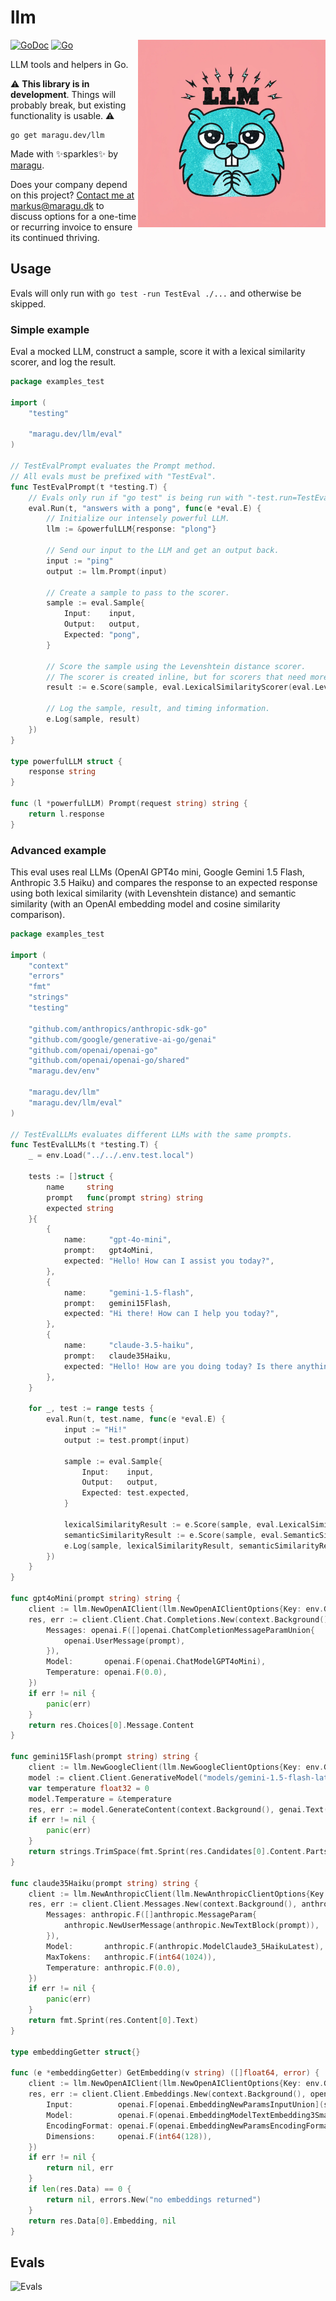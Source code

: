 # llm

<img src="logo.png" alt="Logo" width="300" align="right">

[![GoDoc](https://pkg.go.dev/badge/maragu.dev/llm)](https://pkg.go.dev/maragu.dev/llm)
[![Go](https://github.com/maragudk/llm/actions/workflows/ci.yml/badge.svg)](https://github.com/maragudk/llm/actions/workflows/ci.yml)

LLM tools and helpers in Go.

⚠️ **This library is in development**. Things will probably break, but existing functionality is usable. ⚠️

```shell
go get maragu.dev/llm
```

Made with ✨sparkles✨ by [maragu](https://www.maragu.dev/).

Does your company depend on this project? [Contact me at markus@maragu.dk](mailto:markus@maragu.dk?Subject=Supporting%20your%20project) to discuss options for a one-time or recurring invoice to ensure its continued thriving.

## Usage

Evals will only run with `go test -run TestEval ./...` and otherwise be skipped.

### Simple example

Eval a mocked LLM, construct a sample, score it with a lexical similarity scorer, and log the result.

```go
package examples_test

import (
	"testing"

	"maragu.dev/llm/eval"
)

// TestEvalPrompt evaluates the Prompt method.
// All evals must be prefixed with "TestEval".
func TestEvalPrompt(t *testing.T) {
	// Evals only run if "go test" is being run with "-test.run=TestEval", e.g.: "go test -test.run=TestEval ./..."
	eval.Run(t, "answers with a pong", func(e *eval.E) {
		// Initialize our intensely powerful LLM.
		llm := &powerfulLLM{response: "plong"}

		// Send our input to the LLM and get an output back.
		input := "ping"
		output := llm.Prompt(input)

		// Create a sample to pass to the scorer.
		sample := eval.Sample{
			Input:    input,
			Output:   output,
			Expected: "pong",
		}

		// Score the sample using the Levenshtein distance scorer.
		// The scorer is created inline, but for scorers that need more setup, this can be done elsewhere.
		result := e.Score(sample, eval.LexicalSimilarityScorer(eval.LevenshteinDistance))

		// Log the sample, result, and timing information.
		e.Log(sample, result)
	})
}

type powerfulLLM struct {
	response string
}

func (l *powerfulLLM) Prompt(request string) string {
	return l.response
}
```

### Advanced example

This eval uses real LLMs (OpenAI GPT4o mini, Google Gemini 1.5 Flash, Anthropic 3.5 Haiku)
and compares the response to an expected response using both lexical similarity (with Levenshtein distance)
and semantic similarity (with an OpenAI embedding model and cosine similarity comparison).

```go
package examples_test

import (
	"context"
	"errors"
	"fmt"
	"strings"
	"testing"

	"github.com/anthropics/anthropic-sdk-go"
	"github.com/google/generative-ai-go/genai"
	"github.com/openai/openai-go"
	"github.com/openai/openai-go/shared"
	"maragu.dev/env"

	"maragu.dev/llm"
	"maragu.dev/llm/eval"
)

// TestEvalLLMs evaluates different LLMs with the same prompts.
func TestEvalLLMs(t *testing.T) {
	_ = env.Load("../../.env.test.local")

	tests := []struct {
		name     string
		prompt   func(prompt string) string
		expected string
	}{
		{
			name:     "gpt-4o-mini",
			prompt:   gpt4oMini,
			expected: "Hello! How can I assist you today?",
		},
		{
			name:     "gemini-1.5-flash",
			prompt:   gemini15Flash,
			expected: "Hi there! How can I help you today?",
		},
		{
			name:     "claude-3.5-haiku",
			prompt:   claude35Haiku,
			expected: "Hello! How are you doing today? Is there anything I can help you with?",
		},
	}

	for _, test := range tests {
		eval.Run(t, test.name, func(e *eval.E) {
			input := "Hi!"
			output := test.prompt(input)

			sample := eval.Sample{
				Input:    input,
				Output:   output,
				Expected: test.expected,
			}

			lexicalSimilarityResult := e.Score(sample, eval.LexicalSimilarityScorer(eval.LevenshteinDistance))
			semanticSimilarityResult := e.Score(sample, eval.SemanticSimilarityScorer(&embeddingGetter{}, eval.CosineSimilarity))
			e.Log(sample, lexicalSimilarityResult, semanticSimilarityResult)
		})
	}
}

func gpt4oMini(prompt string) string {
	client := llm.NewOpenAIClient(llm.NewOpenAIClientOptions{Key: env.GetStringOrDefault("OPENAI_KEY", "")})
	res, err := client.Client.Chat.Completions.New(context.Background(), openai.ChatCompletionNewParams{
		Messages: openai.F([]openai.ChatCompletionMessageParamUnion{
			openai.UserMessage(prompt),
		}),
		Model:       openai.F(openai.ChatModelGPT4oMini),
		Temperature: openai.F(0.0),
	})
	if err != nil {
		panic(err)
	}
	return res.Choices[0].Message.Content
}

func gemini15Flash(prompt string) string {
	client := llm.NewGoogleClient(llm.NewGoogleClientOptions{Key: env.GetStringOrDefault("GOOGLE_KEY", "")})
	model := client.Client.GenerativeModel("models/gemini-1.5-flash-latest")
	var temperature float32 = 0
	model.Temperature = &temperature
	res, err := model.GenerateContent(context.Background(), genai.Text(prompt))
	if err != nil {
		panic(err)
	}
	return strings.TrimSpace(fmt.Sprint(res.Candidates[0].Content.Parts[0]))
}

func claude35Haiku(prompt string) string {
	client := llm.NewAnthropicClient(llm.NewAnthropicClientOptions{Key: env.GetStringOrDefault("ANTHROPIC_KEY", "")})
	res, err := client.Client.Messages.New(context.Background(), anthropic.MessageNewParams{
		Messages: anthropic.F([]anthropic.MessageParam{
			anthropic.NewUserMessage(anthropic.NewTextBlock(prompt)),
		}),
		Model:       anthropic.F(anthropic.ModelClaude3_5HaikuLatest),
		MaxTokens:   anthropic.F(int64(1024)),
		Temperature: anthropic.F(0.0),
	})
	if err != nil {
		panic(err)
	}
	return fmt.Sprint(res.Content[0].Text)
}

type embeddingGetter struct{}

func (e *embeddingGetter) GetEmbedding(v string) ([]float64, error) {
	client := llm.NewOpenAIClient(llm.NewOpenAIClientOptions{Key: env.GetStringOrDefault("OPENAI_KEY", "")})
	res, err := client.Client.Embeddings.New(context.Background(), openai.EmbeddingNewParams{
		Input:          openai.F[openai.EmbeddingNewParamsInputUnion](shared.UnionString(v)),
		Model:          openai.F(openai.EmbeddingModelTextEmbedding3Small),
		EncodingFormat: openai.F(openai.EmbeddingNewParamsEncodingFormatFloat),
		Dimensions:     openai.F(int64(128)),
	})
	if err != nil {
		return nil, err
	}
	if len(res.Data) == 0 {
		return nil, errors.New("no embeddings returned")
	}
	return res.Data[0].Embedding, nil
}
```

## Evals

![Evals](https://api.evals.fun/evals.svg?key=p_public_key_3cce2e69199da00dc5ae46643b42a001&branch=main)
